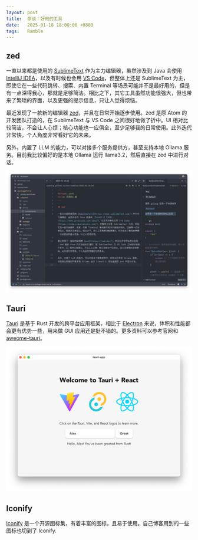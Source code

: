 ```yaml
---
layout: post
title:  杂谈：好用的工具
date:   2025-01-18 18:00:00 +0800
tags:   Ramble
---
```


## zed

一直以来都是使用的 [SublimeText](https://www.sublimetext.com/) 作为主力编辑器，虽然涉及到 Java 会使用 [IntelliJ IDEA](https://www.jetbrains.com/idea/)，以及有时候也会用 [VS Code](https://code.visualstudio.com/)，但整体上还是 SublimeText 为主，即使它在一些代码跳转、搜索、内置 Terminal 等场景可能并不是最好用的，但是有一点深得我心，那就是足够简洁。相比之下，其它工具虽然功能很强大，但也带来了繁琐的界面，以及更强的提示信息，只让人觉得烦恼。

最近发现了一款新的编辑器 [zed](https://zed.dev/)，并且在日常开始逐步使用。zed 是原 Atom 的开发团队打造的，在 SublimeText 与 VS Code 之间很好地做了折中。UI 相对比较简洁，不会让人心烦；核心功能也一应俱全，至少足够我的日常使用。此外迭代非常快，个人角度非常看好它的未来。

另外，内置了 LLM 的能力，可以对接多个服务提供方，甚至支持本地 Ollama 服务。目前我比较偏好的是本地 Ollama 运行 llama3.2，然后直接在 zed 中进行对话。

![](./img/2025/01/18/zed.png)

## Tauri

[Tauri](https://v2.tauri.app/) 是基于 Rust 开发的跨平台应用框架，相比于 [Electron](https://www.electronjs.org/) 来说，体积和性能都会更有优势一些，用来做 GUI 应用还是挺不错的。更多资料可以参考官网和 [aweome-tauri](https://github.com/tauri-apps/awesome-tauri)。

![](./img/2025/01/18/tauri.png)

## Iconify

[Iconify](https://iconify.design/) 是一个开源图标集，有着丰富的图标，且易于使用。自己博客用到的一些图标也切到了 Iconify.
